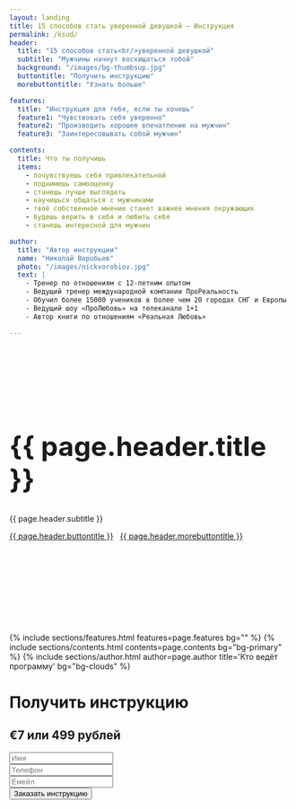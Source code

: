 ```yaml
---
layout: landing
title: 15 способов стать уверенной девушкой — Инструкция
permalink: /ksud/
header: 
  title: "15 способов стать<br/>уверенной девушкой"
  subtitle: "Мужчины начнут восхищаться тобой"
  background: "/images/bg-thumbsup.jpg"
  buttontitle: "Получить инструкцию"
  morebuttontitle: "Узнать больше"

features: 
  title: "Инструкция для тебя, если ты хочешь"
  feature1: "Чувствовать себя уверенно"
  feature2: "Производить хорошее впечатление на мужчин"
  feature3: "Заинтересовывать собой мужчин"

contents: 
  title: Что ты получишь
  items:
    - почувствуешь себя привлекательной
    - поднимешь самооценку
    - станешь лучше выглядеть
    - научишься общаться с мужчинами
    - твоё собственное мнение станет важнее мнения окружающих
    - будешь верить в себя и любить себя
    - станешь интересной для мужчин

author: 
  title: "Автор инструкции"
  name: "Николай Воробьев"
  photo: "/images/nickvorobiov.jpg"
  text: |
    - Тренер по отношениям с 12-летним опытом
    - Ведущий тренер международной компании ПроРеальность
    - Обучил более 15000 учеников в более чем 20 городах СНГ и Европы
    - Ведущий шоу «ПроЛюбовь» на телеканале 1+1
    - Автор книги по отношениям «Реальная Любовь»

---
```


<div class="section bg-primary text-center" style="background-image: url({{ page.header.background }}); background-size: cover; background-position: center; padding: 150px 0;">
  <div class="container">
    <h1 style="margin-top: 0; font-size: 48px;">{{ page.header.title }}</h1>
    <p class="lead">
      {{ page.header.subtitle }}
    </p>
    <a class="btn btn-danger" href="#pricing"><i class="fa fa-arrow-right"></i> {{ page.header.buttontitle }}</a>
    &nbsp;
    <a class="btn btn-info" href="#more"><i class="fa fa-arrow-down"></i> {{ page.header.morebuttontitle }}</a>
  </div>
</div>

<a name="more"></a>

{% include sections/features.html features=page.features bg="" %}
{% include sections/contents.html contents=page.contents bg="bg-primary" %}
{% include sections/author.html author=page.author title='Кто ведёт программу' bg="bg-clouds" %}

<div class="section" id="pricing">
  <div class="container">
    <h1 class="text-center">
      Получить инструкцию
    </h1>
    <h2 class="text-center">&euro;7 или 499&nbsp;рублей</h2>
    <div class="row">
      <div class="col-md-6 col-md-offset-3">
        <div class="well">
          <form action="http://money.prorealnost.com/shot/145" method="POST">
            <div class="form-group">
              <input type="text" name="name" class="form-control input-lg" placeholder="Имя" required="required"/>
            </div>
            <div class="form-group">
              <input type="text" name="phone" rules="phone" class="form-control input-lg" placeholder="Телефон" required="required"/>
            </div>
            <div class="form-group">
              <input type="email" name="email" class="form-control input-lg" placeholder="Емейл" required="required"/>
            </div>
            <button type="submit" class="btn btn-primary btn-lg btn-block">
              Заказать инструкцию
            </button>
          </form>
        </div>
      </div>
    </div>
  </div>
</div>